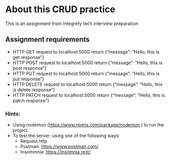 # About this CRUD practice

This is an assignment from Integrefy tech interview preparation

## Assignment requirements

- HTTP GET request to localhost:5000 return {“message”: “Hello, this is get response”}
- HTTP POST request to localhost:5000 return {“message”: “Hello, this is post response”}
- HTTP PUT request to localhost:5000 return {“message”: “Hello, this is put response”}
- HTTP DELETE request to localhost:5000 return {“message”: “Hello, this is delete response”}
- HTTP PATCH request to localhost:5000 return {“message”: “Hello, this is patch response”}

### Hints:
- Using nodemon (https://www.npmjs.com/package/nodemon ) to run the project.
- To test the server: using one of the following ways:
  - Request.http
  - Postman: https://www.postman.com/ 
  - Insommnia: https://insomnia.rest/


